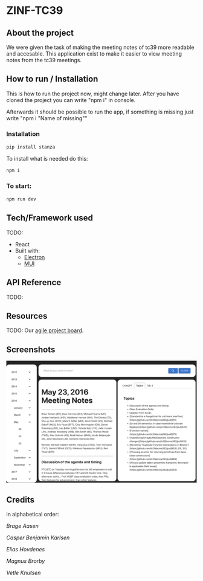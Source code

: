 # ZINF-TC39

## About the project

We were given the task of making the meeting notes of tc39 more readable and accesable.
This application exist to make it easier to view meeting notes from the tc39 meetings.

## How to run / Installation

This is how to run the project now, might change later.
After you have cloned the project you can write "npm i" in console.

Afterwards it should be possible to run the app, if something is missing just write "npm i "Name of missing""

### Installation

```java
pip install stanza
```

To install what is needed do this:
```java
npm i
```
### To start:

```Java
npm run dev
```

## Tech/Framework used

TODO:

- React
- Built with:
  - [Electron](https://www.electronjs.org/)
  - [MUI](https://mui.com/)

## API Reference

TODO:

## Resources

TODO:
Our [agile project board](https://trello.com/b/vpTSGlQt/zinf-tc39).

## Screenshots

![App](image.png)

## Credits

in alphabetical order:

_Brage Aasen_

_Casper Benjamin Karlsen_

*Elias Hovdenes*

*Magnus Brorby*

*Vetle Knutsen*

